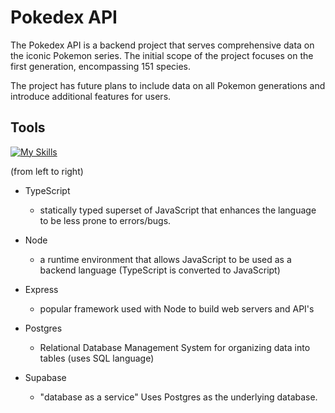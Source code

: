 # Pokedex API


<p>The Pokedex API is a backend project that serves comprehensive data on the iconic Pokemon series. The initial scope of the project focuses on the first generation, encompassing 151 species.</p>
<p>The project has future plans to include data on all Pokemon generations and introduce additional features for users.</p>

## Tools

[![My Skills](https://skillicons.dev/icons?i=ts,nodejs,express,postgres,supabase)](https://skillicons.dev)

(from left to right)

* TypeScript
    * statically typed superset of JavaScript that enhances the language to be less prone to errors/bugs.

* Node
    * a runtime environment that allows JavaScript to be used as a backend language (TypeScript is converted to JavaScript)

* Express
    * popular framework used with Node to build web servers and API's

* Postgres
    * Relational Database Management System for organizing data into tables (uses SQL language)

* Supabase
    * "database as a service" Uses Postgres as the underlying database.